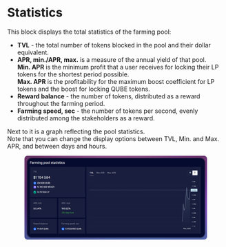 # Statistics

This block displays the total statistics of the farming pool:

* **TVL** - the total number of tokens blocked in the pool and their dollar equivalent.
* **APR, min./APR, max.** is a measure of the annual yield of that pool.\
  **Min. APR** is the minimum profit that a user receives for locking their LP tokens for the shortest period possible.\
  **Max. APR** is the profitability for the maximum boost coefficient for LP tokens and the boost for locking QUBE tokens.
* **Reward balance** - the number of tokens, distributed as a reward throughout the farming period.
* **Farming speed, sec** - the number of tokens per second, evenly distributed among the stakeholders as a reward.

Next to it is a graph reflecting the pool statistics.\
Note that you can change the display options between TVL, Min. and Max. APR, and between days and hours.

<figure><img src="../../../../../.gitbook/assets/image (202).png" alt=""><figcaption></figcaption></figure>

